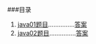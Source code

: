 ###目录
1. [java01题目](java01title.md)...............[答案](Java01.md)
2. [java02题目](java01title.md)...............[答案](Java02.md)